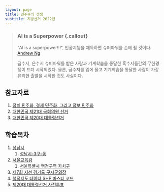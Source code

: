 ```yaml
---
layout: page
title: 민주주의 전쟁
subtitle: 지방선거 2022년
---
```


> ### AI is a Superpower {.callout}
>
> "AI is a superpower!!!", 인공지능을 체득하면 슈퍼파워를 손에 쥘 것이다. [Andrew Ng](https://twitter.com/andrewyng/status/728986380638916609)
>
> 금수저, 은수저 슈퍼파워를 받은 사람과 기계학습을 통달한 흑수저들간의 무한경쟁이 드뎌 시작되었다. 물론, 
> 금수저를 입에 물고 기계학습을 통달한 사람이 가장 유리한 출발을 시작한 것도 사실이다.

## 참고자료

1. [정치 민주화, 경제 민주화, 그리고 정보 민주화](https://statkclee.github.io/politics/)
1. [대한민국 제21대 국회의원 선거](https://statkclee.github.io/election/)
1. [대한민국 제20대 대통령선거](https://statkclee.github.io/president/)

## 학습목차 

1. [성남시](local-sungnam.html)
    1. [성남시-3구-동](local-sungnam-dong.html)
1. [서울교육감](local-education.html)
    1. [서울특별시 행정구역 자치구](local-seoul-gu.html)
1. [제7회 지선 경기도 구시군의장](local-gg-sgg.html)
1. [행정지도 데이터 SHP 마스터 코드](local-shp-master-data.html)
1. [제20대 대통령선거 사전투표](local-early-voting.html)
    
    

